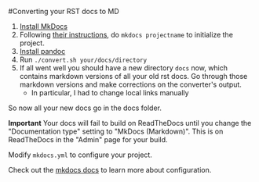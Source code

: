 #Converting your RST docs to MD

1. [Install MkDocs](http://www.mkdocs.org/#installation)
2. Following [their instructions](http://www.mkdocs.org/#getting-started), do `mkdocs projectname` to initialize the project.
3. [Install pandoc](http://pandoc.org/installing.html)
4. Run `./convert.sh your/docs/directory`
5. If all went well you should have a new directory `docs` now, which contains markdown versions of all your old rst docs.
Go through those markdown versions and make corrections on the converter's output.
    * In particular, I had to change local links manually

So now all your new docs go in the docs folder.

**Important**
Your docs will fail to build on ReadTheDocs until you change the "Documentation type" setting to "MkDocs (Markdown)". This is on ReadTheDocs in the "Admin" page for your build.

Modify `mkdocs.yml` to configure your project.

Check out the [mkdocs docs](http://www.mkdocs.org/#mkdocs) to learn more about configuration.
